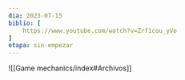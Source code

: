 ```yaml
---
dia: 2023-07-15
biblio: [
	https://www.youtube.com/watch?v=Zrf1cou_yVo
]
etapa: sin-empezar
---
```










![[Game mechanics/index#Archivos]]